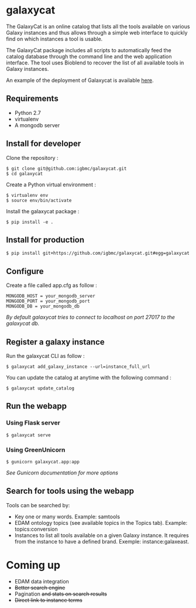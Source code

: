 # galaxycat

The GalaxyCat is an online catalog that lists all the tools available on various Galaxy instances and thus allows through a simple web interface to quickly find on which instances a tool is usable.

The GalaxyCat package includes all scripts to automatically feed the catalog database through the command line and the web application interface. The tool uses Bioblend to recover the list of all available tools in Galaxy instances.

An example of the deployment of Galaxycat is available [here](galaxycat.france-bioinformatique.fr).

## Requirements

  * Python 2.7
  * virtualenv
  * A mongodb server

## Install for developer

Clone the repository :

    $ git clone git@github.com:igbmc/galaxycat.git
    $ cd galaxycat

Create a Python virtual environment :

    $ virtualenv env
    $ source env/bin/activate

Install the galaxycat package :

    $ pip install -e .

## Install for production

    $ pip install git+https://github.com/igbmc/galaxycat.git#egg=galaxycat

## Configure

Create a file called app.cfg as follow :

    MONGODB_HOST = your_mongodb_server
    MONGODB_PORT = your_mongodb_port
    MONGODB_DB = your_mongodb_db

*By default galaxycat tries to connect to localhost on port 27017 to the galaxycat db.*

## Register a galaxy instance

Run the galaxycat CLI as follow :

    $ galaxycat add_galaxy_instance --url=instance_full_url

You can update the catalog at anytime with the following command :

    $ galaxycat update_catalog

## Run the webapp

### Using Flask server

    $ galaxycat serve

### Using GreenUnicorn

    $ gunicorn galaxycat.app:app

*See Gunicorn documentation for more options*

## Search for tools using the webapp
Tools can be searched by:
  * Key one or many words. Example: samtools
  * EDAM ontology topics (see available topics in the Topics tab). Example: topics:conversion
  * Instances to list all tools available on a given Galaxy instance. It requires from the instance to have a defined brand. Exemple: instance:galaxeast.

# Coming up

  * EDAM data integration
  * ~~Better search engine~~
  * Pagination ~~and stats on search results~~
  * ~~Direct link to instance terms~~
